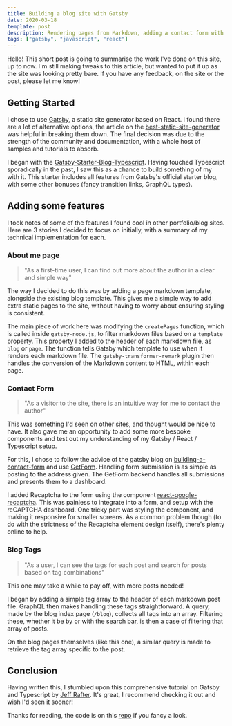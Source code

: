 ```yaml
---
title: Building a blog site with Gatsby
date: 2020-03-18
template: post
description: Rendering pages from Markdown, adding a contact form with reCAPTCHA, and filtering articles by tags; on a Gatsby blog site, written in Typescript.
tags: ["gatsby", "javascript", "react"]
---
```


Hello!
This short post is going to summarise the work I've done on this site, up to now.
I'm still making tweaks to this article, but wanted to put it up as the site was looking pretty bare.
If you have any feedback, on the site or the post, please let me know!

## Getting Started

I chose to use [Gatsby](https://www.gatsbyjs.org/), a static site generator based on React.
I found there are a lot of alternative options, the article on the [best-static-site-generator](https://snipcart.com/blog/choose-best-static-site-generator) was helpful in breaking them down.
The final decision was due to the strength of the community and documentation, with a whole host of samples and tutorials to absorb.

I began with the [Gatsby-Starter-Blog-Typescript](https://www.gatsbyjs.org/starters/gperl27/Gatsby-Starter-Blog-Typescript/).
Having touched Typescript sporadically in the past, I saw this as a chance to build something of my with it.
This starter includes all features from Gatsby's official starter blog, with some other bonuses (fancy transition links, GraphQL types).

## Adding some features

I took notes of some of the features I found cool in other portfolio/blog sites.
Here are 3 stories I decided to focus on initially, with a summary of my technical implementation for each.

### About me page

> "As a first-time user, I can find out more about the author in a clear and simple way"

The way I decided to do this was by adding a page markdown template, alongside the existing blog template.
This gives me a simple way to add extra static pages to the site, without having to worry about ensuring styling is consistent.

The main piece of work here was modifying the `createPages` function, which is called inside `gatsby-node.js`, to filter markdown files based on a `template` property.
This property I added to the header of each markdown file, as `blog` or `page`.
The function tells Gatsby which template to use when it renders each markdown file.
The `gatsby-transformer-remark` plugin then handles the conversion of the Markdown content to HTML, within each page.

### Contact Form

> "As a visitor to the site, there is an intuitive way for me to contact the author"

This was something I'd seen on other sites, and thought would be nice to have.
It also gave me an opportunity to add some more bespoke components and test out my understanding of my Gatsby / React / Typescript setup.

For this, I chose to follow the advice of the gatsby blog on [building-a-contact-form](https://www.gatsbyjs.org/docs/building-a-contact-form/) and use [GetForm](https://getform.io/forms).
Handling form submission is as simple as posting to the address given.
The GetForm backend handles all submissions and presents them to a dashboard.

I added Recaptcha to the form using the component [react-google-recaptcha](https://www.npmjs.com/package/react-google-recaptcha).
This was painless to integrate into a form, and setup with the reCAPTCHA dashboard.
One tricky part was styling the component, and making it responsive for smaller screens.
As a common problem though (to do with the strictness of the Recaptcha element design itself), there's plenty online to help.

### Blog Tags

> "As a user, I can see the tags for each post and search for posts based on tag combinations"

This one may take a while to pay off, with more posts needed!

I began by adding a simple tag array to the header of each markdown post file.
GraphQL then makes handling these tags straightforward.
A query, made by the blog index page (`/blog`), collects all tags into an array.
Filtering these, whether it be by or with the search bar, is then a case of filtering that array of posts.

On the blog pages themselves (like this one), a similar query is made to retrieve the tag array specific to the post.

## Conclusion

Having written this, I stumbled upon this comprehensive tutorial on Gatsby and Typescript by [Jeff Rafter](https://jeffrafter.com/gatsby-with-typescript/).
It's great, I recommend checking it out and wish I'd seen it sooner!

Thanks for reading, the code is on this [repo](https://github.com/jcockbain/jamescockbain.com) if you fancy a look.

